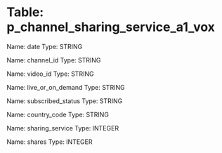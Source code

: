 Table: p_channel_sharing_service_a1_vox
=======================================

Name: date
Type: STRING

Name: channel_id
Type: STRING

Name: video_id
Type: STRING

Name: live_or_on_demand
Type: STRING

Name: subscribed_status
Type: STRING

Name: country_code
Type: STRING

Name: sharing_service
Type: INTEGER

Name: shares
Type: INTEGER

